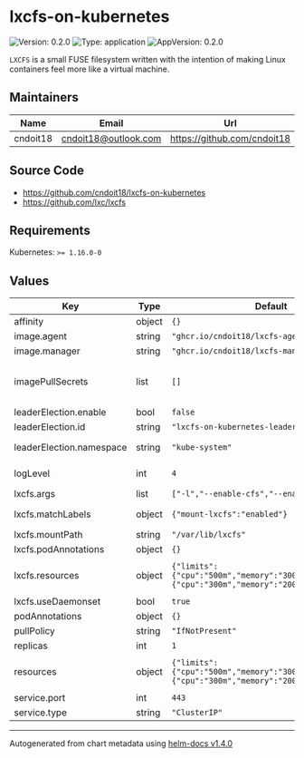 # lxcfs-on-kubernetes

![Version: 0.2.0](https://img.shields.io/badge/Version-0.2.0-informational?style=flat-square) ![Type: application](https://img.shields.io/badge/Type-application-informational?style=flat-square) ![AppVersion: 0.2.0](https://img.shields.io/badge/AppVersion-0.2.0-informational?style=flat-square)

`LXCFS` is a small FUSE filesystem written with the intention of making Linux containers feel more like a virtual machine.

## Maintainers

| Name | Email | Url |
| ---- | ------ | --- |
| cndoit18 | cndoit18@outlook.com | https://github.com/cndoit18 |

## Source Code

* <https://github.com/cndoit18/lxcfs-on-kubernetes>
* <https://github.com/lxc/lxcfs>

## Requirements

Kubernetes: `>= 1.16.0-0`

## Values

| Key | Type | Default | Description |
|-----|------|---------|-------------|
| affinity | object | `{}` | Affinity to add to the controller Pods |
| image.agent | string | `"ghcr.io/cndoit18/lxcfs-agent:v0.2.0"` | lxcfs-on-kubernetes agent image |
| image.manager | string | `"ghcr.io/cndoit18/lxcfs-manager:v0.2.0"` | lxcfs-on-kubernetes controller image |
| imagePullSecrets | list | `[]` | Reference to one or more secrets to be used when pulling images <https://kubernetes.io/docs/tasks/configure-pod-container/pull-image-private-registry/> For example: `[   {"name":"image-pull-secret"} ]` |
| leaderElection.enable | bool | `false` | Whether to enabled leaderElection |
| leaderElection.id | string | `"lxcfs-on-kubernetes-leader-election"` | The id used to store the ConfigMap for leader election |
| leaderElection.namespace | string | `"kube-system"` | The namespace used to store the ConfigMap for leader election |
| logLevel | int | `4` | Set the verbosity of controller. Range of 0 - 6 with 6 being the most verbose. Info level is 4. |
| lxcfs.args | list | `["-l","--enable-cfs","--enable-pidfd"]` | Adjusting the boot parameters of lxcfs |
| lxcfs.matchLabels | object | `{"mount-lxcfs":"enabled"}` | For namespaces that match the labes, the Pods under it will mount lxcfs. |
| lxcfs.mountPath | string | `"/var/lib/lxcfs"` | Specify the mount path of lxcfs on the host |
| lxcfs.podAnnotations | object | `{}` | Additional annotations to add to the agent Pods |
| lxcfs.resources | object | `{"limits":{"cpu":"500m","memory":"300Mi"},"requests":{"cpu":"300m","memory":"200M"}}` | Expects input structure as per specification <https://kubernetes.io/docs/reference/generated/kubernetes-api/v1.18/#resourcerequirements-v1-core> |
| lxcfs.useDaemonset | bool | `true` | Installing lxcfs with daemonset |
| podAnnotations | object | `{}` | Additional annotations to add to the controller Pods |
| pullPolicy | string | `"IfNotPresent"` | The image pull policy. |
| replicas | int | `1` | Number of replicas for the controller |
| resources | object | `{"limits":{"cpu":"500m","memory":"300Mi"},"requests":{"cpu":"300m","memory":"200Mi"}}` | Expects input structure as per specification <https://kubernetes.io/docs/reference/generated/kubernetes-api/v1.18/#resourcerequirements-v1-core> |
| service.port | int | `443` | Expose port for WebHook controller |
| service.type | string | `"ClusterIP"` | Service type to use |

----------------------------------------------
Autogenerated from chart metadata using [helm-docs v1.4.0](https://github.com/norwoodj/helm-docs/releases/v1.4.0)
